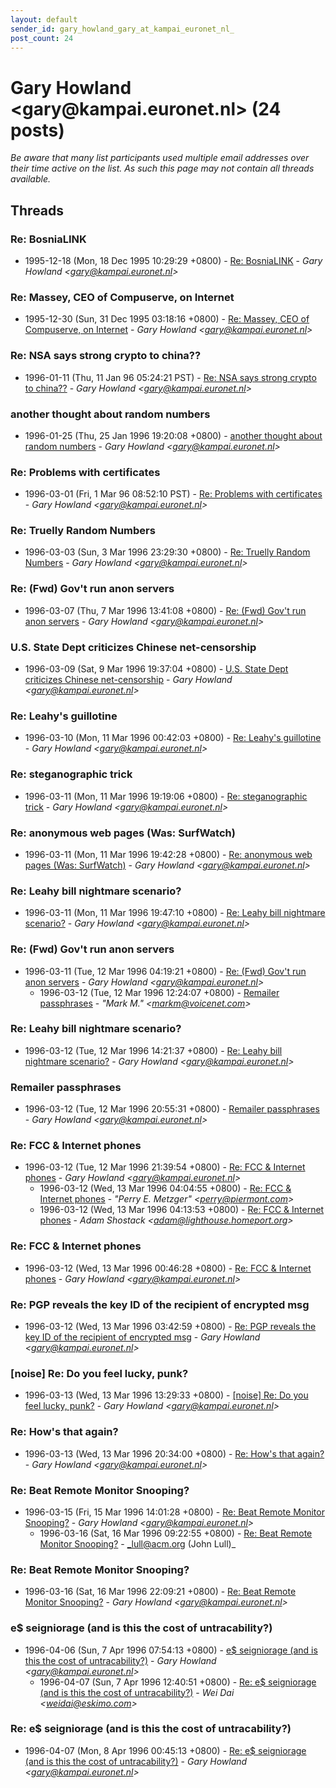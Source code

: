 ```yaml
---
layout: default
sender_id: gary_howland_gary_at_kampai_euronet_nl_
post_count: 24
---
```


# Gary Howland <gary<span>@</span>kampai.euronet.nl> (24 posts)

_Be aware that many list participants used multiple email addresses over their time active on the list. As such this page may not contain all threads available._

## Threads

### Re: BosniaLINK
+ 1995-12-18 (Mon, 18 Dec 1995 10:29:29 +0800) - [Re: BosniaLINK](/archive/1995/12/24ee37dec4bfc12a54d1167a23f2dfb87e3521d3b10f7df825f29a577f4ab237) - _Gary Howland \<gary@kampai.euronet.nl\>_

### Re: Massey, CEO of Compuserve, on Internet
+ 1995-12-30 (Sun, 31 Dec 1995 03:18:16 +0800) - [Re: Massey, CEO of Compuserve, on Internet](/archive/1995/12/057f3ed327414ab3064f5d51fb3582605d536eff0ee876fa093cf2efca5aa66b) - _Gary Howland \<gary@kampai.euronet.nl\>_

### Re: NSA says strong crypto to china??
+ 1996-01-11 (Thu, 11 Jan 96 05:24:21 PST) - [Re: NSA says strong crypto to china??](/archive/1996/01/b41de62190704d9c0ba22c1a1d1a25f5667bb5099e564d159783e3167af1b195) - _Gary Howland \<gary@kampai.euronet.nl\>_

### another thought about random numbers
+ 1996-01-25 (Thu, 25 Jan 1996 19:20:08 +0800) - [another thought about random numbers](/archive/1996/01/6c3f418651e653225459c1d92d034f14872a28d1c50fe7207a7cd75216d3799d) - _Gary Howland \<gary@kampai.euronet.nl\>_

### Re: Problems with certificates
+ 1996-03-01 (Fri, 1 Mar 96 08:52:10 PST) - [Re: Problems with certificates](/archive/1996/03/a4b54d9c3a9c8172ffa1ed9910d43e55c429060a778625a2f733124ca166b9a7) - _Gary Howland \<gary@kampai.euronet.nl\>_

### Re: Truelly Random Numbers
+ 1996-03-03 (Sun, 3 Mar 1996 23:29:30 +0800) - [Re: Truelly Random Numbers](/archive/1996/03/eb51aed818857ac0682d3d84693e636ac228821355c5ad6cf9912a2696dd1896) - _Gary Howland \<gary@kampai.euronet.nl\>_

### Re: (Fwd) Gov't run anon servers
+ 1996-03-07 (Thu, 7 Mar 1996 13:41:08 +0800) - [Re: (Fwd) Gov't run anon servers](/archive/1996/03/f634db3f5207033a10389f61802f54a356ae7fcec5c7b95d56fd846794e2a8f6) - _Gary Howland \<gary@kampai.euronet.nl\>_

### U.S. State Dept criticizes Chinese net-censorship
+ 1996-03-09 (Sat, 9 Mar 1996 19:37:04 +0800) - [U.S. State Dept criticizes Chinese net-censorship](/archive/1996/03/d8fcd1e80a95798af36b277be66c666132258ee11fddfcd8248c6a67eddc62da) - _Gary Howland \<gary@kampai.euronet.nl\>_

### Re: Leahy's guillotine
+ 1996-03-10 (Mon, 11 Mar 1996 00:42:03 +0800) - [Re: Leahy's guillotine](/archive/1996/03/2c4142c93f1b46a21f40e126ea952329caafc548b4b7d6e1d13647c1a58a91aa) - _Gary Howland \<gary@kampai.euronet.nl\>_

### Re: steganographic trick
+ 1996-03-11 (Mon, 11 Mar 1996 19:19:06 +0800) - [Re: steganographic trick](/archive/1996/03/1005609fb3ffb7f5b7c7449951a5c8cb6f08462cba99425ef1820ddc3a04bbde) - _Gary Howland \<gary@kampai.euronet.nl\>_

### Re: anonymous web pages (Was: SurfWatch)
+ 1996-03-11 (Mon, 11 Mar 1996 19:42:28 +0800) - [Re: anonymous web pages (Was: SurfWatch)](/archive/1996/03/f2d9fa614bbe268d0d0f201888b1c7f821f2084f7adbd809e5ffe3df20445b4f) - _Gary Howland \<gary@kampai.euronet.nl\>_

### Re: Leahy bill nightmare scenario?
+ 1996-03-11 (Mon, 11 Mar 1996 19:47:10 +0800) - [Re: Leahy bill nightmare scenario?](/archive/1996/03/32e689cedabbd7e92bbdd2491205dcae1ad048c40c6c581603ee8e14835ea906) - _Gary Howland \<gary@kampai.euronet.nl\>_

### Re: (Fwd) Gov't run anon servers
+ 1996-03-11 (Tue, 12 Mar 1996 04:19:21 +0800) - [Re: (Fwd) Gov't run anon servers](/archive/1996/03/36bc0866c997cee7b2581c82610af44eb273d4b2b202c97b8cdeca0b09508314) - _Gary Howland \<gary@kampai.euronet.nl\>_
  + 1996-03-12 (Tue, 12 Mar 1996 12:24:07 +0800) - [Remailer passphrases](/archive/1996/03/5d05d493b0e04221d17191472acc979b78a13eaad5071e3ab7223fbbda16a073) - _"Mark M." \<markm@voicenet.com\>_

### Re: Leahy bill nightmare scenario?
+ 1996-03-12 (Tue, 12 Mar 1996 14:21:37 +0800) - [Re: Leahy bill nightmare scenario?](/archive/1996/03/da4e6a615c2084525587ff81f1e8ea5ed38f1ec3485b9f576d741e349c654231) - _Gary Howland \<gary@kampai.euronet.nl\>_

### Remailer passphrases
+ 1996-03-12 (Tue, 12 Mar 1996 20:55:31 +0800) - [Remailer passphrases](/archive/1996/03/f99863f95aa6ad9ca6df1797ffcd1b24524e3513073ac5f837edd653469ea2f0) - _Gary Howland \<gary@kampai.euronet.nl\>_

### Re: FCC & Internet phones
+ 1996-03-12 (Tue, 12 Mar 1996 21:39:54 +0800) - [Re: FCC & Internet phones](/archive/1996/03/70787ab3995424fe0b9895c0d0a028ae8383ed611a53f50b8fd6765305d3ae62) - _Gary Howland \<gary@kampai.euronet.nl\>_
  + 1996-03-12 (Wed, 13 Mar 1996 04:04:55 +0800) - [Re: FCC & Internet phones](/archive/1996/03/b16af7cc6362f834aa19c0a8e2c0bc8d6fbc3756e830848e81e0a68b23a11849) - _"Perry E. Metzger" \<perry@piermont.com\>_
  + 1996-03-12 (Wed, 13 Mar 1996 04:13:53 +0800) - [Re: FCC & Internet phones](/archive/1996/03/cc17d262cc40ea96d72c4791d150fef1ab0678800353e9b17211f759bf78a7fd) - _Adam Shostack \<adam@lighthouse.homeport.org\>_

### Re: FCC & Internet phones
+ 1996-03-12 (Wed, 13 Mar 1996 00:46:28 +0800) - [Re: FCC & Internet phones](/archive/1996/03/f6d2d4439ec54f77b530a150cb5a2077ab6bcb0798057c2373cb1320b2dd0ec2) - _Gary Howland \<gary@kampai.euronet.nl\>_

### Re: PGP reveals the key ID of the recipient of encrypted msg
+ 1996-03-12 (Wed, 13 Mar 1996 03:42:59 +0800) - [Re: PGP reveals the key ID of the recipient of encrypted msg](/archive/1996/03/0c40b1117893a922b4a32618d851a2fa69e9533e81dd12ad42e7a2dbe9686030) - _Gary Howland \<gary@kampai.euronet.nl\>_

### [noise] Re: Do you feel lucky, punk?
+ 1996-03-13 (Wed, 13 Mar 1996 13:29:33 +0800) - [[noise] Re: Do you feel lucky, punk?](/archive/1996/03/291de1b8876f7a5333e0eaf5537dc389d224659a53bbc9f8b1effa4e4862eb62) - _Gary Howland \<gary@kampai.euronet.nl\>_

### Re: How's that again?
+ 1996-03-13 (Wed, 13 Mar 1996 20:34:00 +0800) - [Re: How's that again?](/archive/1996/03/6f75cad6089f63e922a7d03098998490d2d4fdb90f4bc1c5811016c5cb34526b) - _Gary Howland \<gary@kampai.euronet.nl\>_

### Re: Beat Remote Monitor Snooping?
+ 1996-03-15 (Fri, 15 Mar 1996 14:01:28 +0800) - [Re: Beat Remote Monitor Snooping?](/archive/1996/03/dc8e01405eca279f3a8e6266616026d897847ae1c7ff63441deacc4518d994a8) - _Gary Howland \<gary@kampai.euronet.nl\>_
  + 1996-03-16 (Sat, 16 Mar 1996 09:22:55 +0800) - [Re: Beat Remote Monitor Snooping?](/archive/1996/03/d52e32692d5a0e5ba3bc50f8da784bfb88c8099d2e3c3575a7c121dd07c58015) - _lull@acm.org (John Lull)_

### Re: Beat Remote Monitor Snooping?
+ 1996-03-16 (Sat, 16 Mar 1996 22:09:21 +0800) - [Re: Beat Remote Monitor Snooping?](/archive/1996/03/9c036668972a4801536ed1fe2ed74f0f5ac0a7a47dd16e29d95653a83b8e34dc) - _Gary Howland \<gary@kampai.euronet.nl\>_

### e$ seigniorage (and is this the cost of untracability?)
+ 1996-04-06 (Sun, 7 Apr 1996 07:54:13 +0800) - [e$ seigniorage (and is this the cost of untracability?)](/archive/1996/04/7ab7eaf9438589ff609183158a6900dc0230946fb747f7c5eaee1dff0d7bcb23) - _Gary Howland \<gary@kampai.euronet.nl\>_
  + 1996-04-07 (Sun, 7 Apr 1996 12:40:51 +0800) - [Re: e$ seigniorage (and is this the cost of untracability?)](/archive/1996/04/af72511e4ed720f6dded26503ccd92df92132944a0ad7ac8d2defa2c6e81ff37) - _Wei Dai \<weidai@eskimo.com\>_

### Re: e$ seigniorage (and is this the cost of untracability?)
+ 1996-04-07 (Mon, 8 Apr 1996 00:45:13 +0800) - [Re: e$ seigniorage (and is this the cost of untracability?)](/archive/1996/04/6eb16d2ceccfcf384f8197dd3463c28d523de3f957bdc5b36d7a64aa5b14772d) - _Gary Howland \<gary@kampai.euronet.nl\>_

